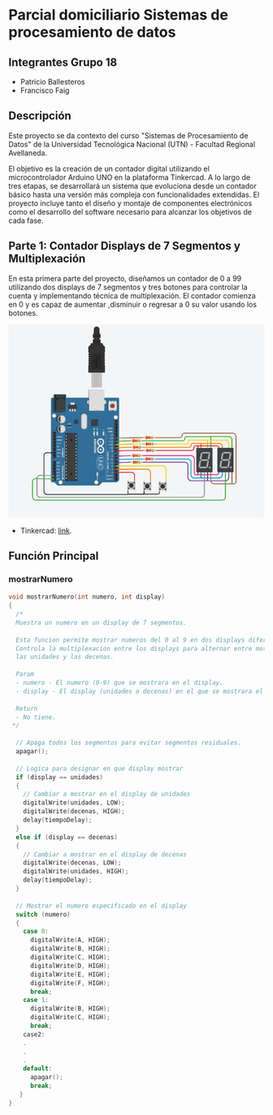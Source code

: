# Parcial domiciliario Sistemas de procesamiento de datos

## Integrantes Grupo 18
- Patricio Ballesteros
- Francisco Faig 

## Descripción
Este proyecto se da contexto del curso "Sistemas de Procesamiento de Datos" de la Universidad Tecnológica Nacional (UTN) - Facultad Regional Avellaneda.

El objetivo es la creación de un contador digital utilizando el microcontrolador Arduino UNO en la plataforma Tinkercad. 
A lo largo de tres etapas, se desarrollará un sistema que evoluciona desde un contador básico hasta una versión más compleja con funcionalidades extendidas.
El proyecto incluye tanto el diseño y montaje de componentes electrónicos como el desarrollo del software necesario para alcanzar los objetivos de cada fase.

## Parte 1: Contador Displays de 7 Segmentos y Multiplexación
En esta primera parte del proyecto, diseñamos un contador de 0 a 99 utilizando dos displays de 7 segmentos y tres botones para controlar la cuenta y implementando técnica de multiplexación. El contador comienza en 0 y es capaz de aumentar ,disminuir o regresar a 0 su valor usando los botones.

![Diagrama del circuito - Parte 1](https://github.com/FranFaig/Parcial_domiciliario-SPD/blob/main/imagenes/Parte_1.PNG)

- Tinkercad: [link](https://www.tinkercad.com/things/8JuzkYb3aVi).

## Función Principal

### mostrarNumero 
```c
void mostrarNumero(int numero, int display)
{
  /*
  Muestra un numero en un display de 7 segmentos.

  Esta funcion permite mostrar numeros del 0 al 9 en dos displays diferentes (unidades y decenas).
  Controla la multiplexacion entre los displays para alternar entre mostrar el valor de
  las unidades y las decenas.

  Param
  - numero - El numero (0-9) que se mostrara en el display.
  - display - El display (unidades o decenas) en el que se mostrara el numero.

  Return
  - No tiene.
 */
  
  // Apaga todos los segmentos para evitar segmentos residuales.
  apagar();

  // Logica para designar en que display mostrar
  if (display == unidades)
  {
    // Cambiar a mostrar en el display de unidades
    digitalWrite(unidades, LOW);
    digitalWrite(decenas, HIGH);
    delay(tiempoDelay);
  }
  else if (display == decenas)
  {
    // Cambiar a mostrar en el display de decenas
    digitalWrite(decenas, LOW);
    digitalWrite(unidades, HIGH);
    delay(tiempoDelay);
  }

  // Mostrar el numero especificado en el display
  switch (numero)
  {
    case 0:
      digitalWrite(A, HIGH);
      digitalWrite(B, HIGH);
      digitalWrite(C, HIGH);
      digitalWrite(D, HIGH);
      digitalWrite(E, HIGH);
      digitalWrite(F, HIGH);
      break;
    case 1:
      digitalWrite(B, HIGH);
      digitalWrite(C, HIGH);
      break;
    case2:
    .
    .
    .
    default:
      apagar();
      break;
   }
}

```
